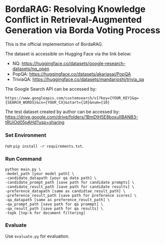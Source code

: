 # BordaRAG: Resolving Knowledge Conflict in Retrieval-Augmented Generation via Borda Voting Process

This is the official implementation of BordaRAG.

The dataset is accessible on Hugging Face via the link below:
- NQ: https://huggingface.co/datasets/google-research-datasets/nq_open
- PopQA: https://huggingface.co/datasets/akariasai/PopQA
- TriviaQA: https://huggingface.co/datasets/mandarjoshi/trivia_qa

The Google Search API can be accessed by: 
```
https://www.googleapis.com/customsearch/v1?key={YOUR_KEY}&q={SEARCH_WORDS}&cx={YOUR_CX}&start={10}&num={10}
```
The test dataset created by author can be accessed by: https://drive.google.com/drive/folders/1BmDIH5E8boxuIIBANB3-tRUiOd05pAHd?usp=sharing

### Set Environment

run `pip install -r requirements.txt`.

### Run Command

```
python main.py \
-model_path [your model path] \
-candidate_datapath [your qa data path] \
-candidate_prompt_path [save path for candidate prompts] \
-candidate_result_path [save path for candidate results] \
-preference_datapath [same as candidtae_result_path] \
-preference_result_path [save path for preference scores] \
-qa_datapath [same as preference_result_path] \
-qa_prompt_path [save path for qa prommpt] \
-qa_result_path [save path for qa results] \
-topk [top-k for document filtering]
```

### Evaluate

Use `evaluate.py` for evaluation.
